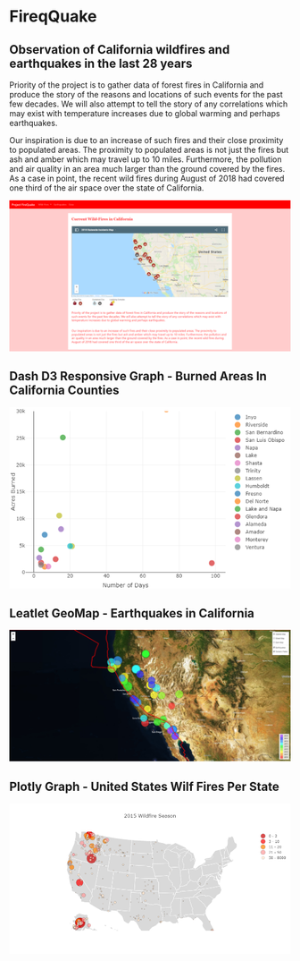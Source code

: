 # FireqQuake

## Observation of California wildfires and earthquakes in the last 28 years


Priority of the project is to gather data of forest fires in California and produce the story of the reasons and locations of such events for the past few decades. We will also attempt to tell the story of any correlations which may exist with temperature increases due to global warming and perhaps earthquakes.

Our inspiration is due to an increase of such fires and their close proximity to populated areas. The proximity to populated areas is not just the fires but ash and amber which may travel up to 10 miles. Furthermore, the pollution and air quality in an area much larger than the ground covered by the fires. As a case in point, the recent wild fires during August of 2018 had covered one third of the air space over the state of California.


![PNG](ProjectFireQuake/Images/Main.PNG)

## Dash D3 Responsive Graph - Burned Areas In California Counties


![PNG](ProjectFireQuake/Images/AcresBurned.PNG)


## Leatlet GeoMap - Earthquakes in California

![PNG](ProjectFireQuake/Images/EarthQuakes.PNG)


## Plotly Graph - United States Wilf Fires Per State

![png](ProjectFireQuake/Images/USWildFires.png)